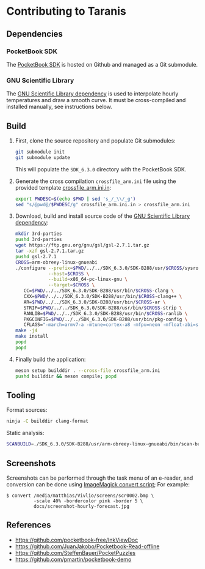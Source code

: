 # Contributing to Taranis

## Dependencies

### PocketBook SDK

The [PocketBook SDK](https://github.com/pocketbook/SDK_6.3.0) is
hosted on Github and managed as a Git submodule.

### GNU Scientific Library

The [GNU Scientific Library
dependency](https://www.gnu.org/software/gsl/) is used to interpolate
hourly temperatures and draw a smooth curve. It must be cross-compiled
and installed manually, see instructions below.

## Build

1. First, clone the source repository and populate Git submodules:
   ```sh
   git submodule init
   git submodule update
   ```
   
   This will populate the `SDK_6.3.0` directory with the PocketBook
   SDK.

2. Generate the cross compilation `crossfile_arm.ini` file using the provided template
   [crossfile_arm.ini.in](./crossfile_arm.ini.in):
   ```sh
   export PWDESC=$(echo $PWD | sed 's_/_\\/_g')
   sed "s/@pwd@/$PWDESC/g" crossfile_arm.ini.in > crossfile_arm.ini
   ```

3. Download, build and install source code of the [GNU Scientific
   Library dependency](https://www.gnu.org/software/gsl/):
   ```sh
   mkdir 3rd-parties
   pushd 3rd-parties
   wget https://ftp.gnu.org/gnu/gsl/gsl-2.7.1.tar.gz
   tar -xzf gsl-2.7.1.tar.gz
   pushd gsl-2.7.1
   CROSS=arm-obreey-linux-gnueabi
   ./configure --prefix=$PWD/../../SDK_6.3.0/SDK-B288/usr/$CROSS/sysroot \
               --host=$CROSS \
               --build=x86_64-pc-linux-gnu \
               --target=$CROSS \
      CC=$PWD/../../SDK_6.3.0/SDK-B288/usr/bin/$CROSS-clang \
      CXX=$PWD/../../SDK_6.3.0/SDK-B288/usr/bin/$CROSS-clang++ \
      AR=$PWD/../../SDK_6.3.0/SDK-B288/usr/bin/$CROSS-ar \
      STRIP=$PWD/../../SDK_6.3.0/SDK-B288/usr/bin/$CROSS-strip \
      RANLIB=$PWD/../../SDK_6.3.0/SDK-B288/usr/bin/$CROSS-ranlib \
      PKGCONFIG=$PWD/../../SDK_6.3.0/SDK-B288/usr/bin/pkg-config \
      CFLAGS="-march=armv7-a -mtune=cortex-a8 -mfpu=neon -mfloat-abi=softfp"
   make -j4
   make install
   popd
   popd
   ```

4. Finally build the application:
   ```sh
   meson setup builddir . --cross-file crossfile_arm.ini
   pushd builddir && meson compile; popd
   ```


## Tooling

Format sources:
```sh
ninja -C builddir clang-format
```

Static analysis:
```sh
SCANBUILD=./SDK_6.3.0/SDK-B288/usr/arm-obreey-linux-gnueabi/bin/scan-build ninja -C builddir
```

## Screenshots

Screenshots can be performed through the task menu of an e-reader, and conversion can be done
using [ImageMagick convert script](https://www.imagemagick.org/script/convert.php); For example:
```
$ convert /media/matthias/Vivlio/screens/scr0002.bmp \
          -scale 40% -bordercolor pink -border 5 \
		  docs/screenshot-hourly-forecast.jpg
```

## References

* https://github.com/pocketbook-free/InkViewDoc
* https://github.com/JuanJakobo/Pocketbook-Read-offline
* https://github.com/SteffenBauer/PocketPuzzles
* https://github.com/pmartin/pocketbook-demo
